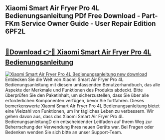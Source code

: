 ## Xiaomi Smart Air Fryer Pro 4L Bedienungsanleitung PDf Free Download - Part-FKm Service Owner Guide - User Repair Edition 6PF2L

# <h2><a href="http://df3gik1.blite.top/?on=Xiaomi+Smart+Air+Fryer+Pro+4L+Bedienungsanleitung">🔗Download 👉🔴 Xiaomi Smart Air Fryer Pro 4L Bedienungsanleitung</a></h2>

[![Xiaomi Smart Air Fryer Pro 4L Bedienungsanleitung new download](https://i.imgur.com/lujVjoI.png)](http://df3gik1.blite.top/?on=Xiaomi+Smart+Air+Fryer+Pro+4L+Bedienungsanleitung)
Entdecken Sie die Welt von Xiaomi Smart Air Fryer Pro 4L Bedienungsanleitung mit diesem umfassenden Benutzerhandbuch, das alle Aspekte der Merkmale und Funktionen des Produkts abdeckt. Bitte überprüfen Sie den Paketinhalt, um sicherzustellen, dass Sie über alle erforderlichen Komponenten verfügen, bevor Sie fortfahren. Dieses bemerkenswerte Xiaomi Smart Air Fryer Pro 4L Bedienungsanleitung bietet eine Vielzahl von Funktionen, um Ihr tägliches Leben zu verbessern. Wir gehen davon aus, dass das Xiaomi Smart Air Fryer Pro 4L BedienungsanleitungD ein entscheidender Leitfaden auf Ihrem Weg zur Beherrschung der Verwendung Ihres neuen Geräts war. Bei Fragen oder Bedenken wenden Sie sich bitte an unser Support-Team.
